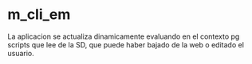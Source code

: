 m_cli_em
=============

La aplicacion se actualiza dinamicamente evaluando en el contexto pg scripts que lee de la SD, que puede haber bajado de la web o editado el usuario.



